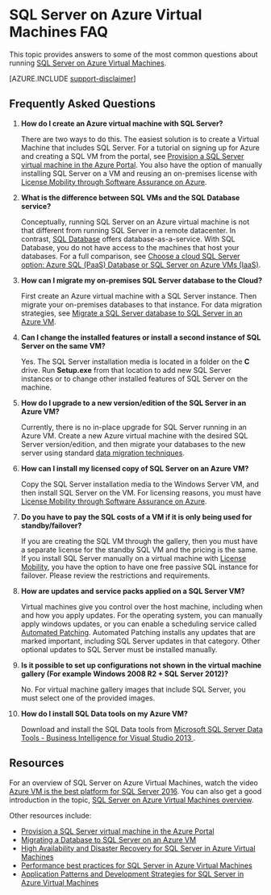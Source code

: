 <properties
    pageTitle="SQL Server on Azure Virtual Machines FAQ | Azure"
    description="This article provides answers to frequently asked questions about running SQL Server on Azure VMs."
    services="virtual-machines-windows"
    documentationcenter=""
    author="v-shysun"
    manager="felixwu"
    editor=""
    tags="azure-service-management" />
<tags
    ms.assetid="2fa5ee6b-51a6-4237-805f-518e6c57d11b"
    ms.service="virtual-machines-sql"
    ms.devlang="na"
    ms.topic="article"
    ms.tgt_pltfrm="vm-windows-sql-server"
    ms.workload="iaas-sql-server"
    ms.date="11/15/2016"
    wacn.date=""
    ms.author="v-shysun" />

# SQL Server on Azure Virtual Machines FAQ
This topic provides answers to some of the most common questions about running [SQL Server on Azure Virtual Machines](/home/features/virtual-machines/sql-server/).

[AZURE.INCLUDE [support-disclaimer](../../includes/support-disclaimer.md)]

## Frequently Asked Questions
1. **How do I create an Azure virtual machine with SQL Server?**
   
    There are two ways to do this. The easiest solution is to create a Virtual Machine that includes SQL Server. For a tutorial on signing up for Azure and creating a SQL VM from the portal, see [Provision a SQL Server virtual machine in the Azure Portal](/documentation/articles/virtual-machines-windows-portal-sql-server-provision/). You also have the option of manually installing SQL Server on a VM and reusing an on-premises license with [License Mobility through Software Assurance on Azure](https://azure.microsoft.com/pricing/license-mobility/).
2. **What is the difference between SQL VMs and the SQL Database service?**
   
    Conceptually, running SQL Server on an Azure virtual machine is not that different from running SQL Server in a remote datacenter. In contrast, [SQL Database](/documentation/articles/sql-database-technical-overview/) offers database-as-a-service. With SQL Database, you do not have access to the machines that host your databases. For a full comparison, see [Choose a cloud SQL Server option: Azure SQL (PaaS) Database or SQL Server on Azure VMs (IaaS)](/documentation/articles/sql-database-paas-vs-sql-server-iaas/).
3. **How can I migrate my on-premises SQL Server database to the Cloud?**
   
    First create an Azure virtual machine with a SQL Server instance. Then migrate your on-premises databases to that instance. For data migration strategies, see [Migrate a SQL Server database to SQL Server in an Azure VM](/documentation/articles/virtual-machines-windows-migrate-sql/).
4. **Can I change the installed features or install a second instance of SQL Server on the same VM?**
   
    Yes. The SQL Server installation media is located in a folder on the **C** drive. Run **Setup.exe** from that location to add new SQL Server instances or to change other installed features of SQL Server on the machine.
5. **How do I upgrade to a new version/edition of the SQL Server in an Azure VM?**
   
    Currently, there is no in-place upgrade for SQL Server running in an Azure VM. Create a new Azure virtual machine with the desired SQL Server version/edition, and then migrate your databases to the new server using standard [data migration techniques](/documentation/articles/virtual-machines-windows-migrate-sql/).
6. **How can I install my licensed copy of SQL Server on an Azure VM?**
   
    Copy the SQL Server installation media to the Windows Server VM, and then install SQL Server on the VM. For licensing reasons, you must have [License Mobility through Software Assurance on Azure](https://azure.microsoft.com/pricing/license-mobility/).
7. **Do you have to pay the SQL costs of a VM if it is only being used for standby/failover?**
   
    If you are creating the SQL VM through the gallery, then you must have a separate license for the standby SQL VM and the pricing is the same. If you install SQL Server manually on a virtual machine with [License Mobility](https://azure.microsoft.com/pricing/license-mobility/), you have the option to have one free passive SQL instance for failover. Please review the restrictions and requirements.
8. **How are updates and service packs applied on a SQL Server VM?**
   
    Virtual machines give you control over the host machine, including when and how you apply updates. For the operating system, you can manually apply windows updates, or you can enable a scheduling service called [Automated Patching](/documentation/articles/virtual-machines-windows-classic-sql-automated-patching/). Automated Patching installs any updates that are marked important, including SQL Server updates in that category. Other optional updates to SQL Server must be installed manually.
9. **Is it possible to set up configurations not shown in the virtual machine gallery (For example Windows 2008 R2 + SQL Server 2012)?**
   
    No. For virtual machine gallery images that include SQL Server, you must select one of the provided images.
10. **How do I install SQL Data tools on my Azure VM?**
    
     Download and install the SQL Data tools from [Microsoft SQL Server Data Tools - Business Intelligence for Visual Studio 2013 ](https://www.microsoft.com/download/details.aspx?id=42313).

## Resources
For an overview of SQL Server on Azure Virtual Machines, watch the video [Azure VM is the best platform for SQL Server 2016](https://channel9.msdn.com/Events/DataDriven/SQLServer2016/Azure-VM-is-the-best-platform-for-SQL-Server-2016). You can also get a good introduction in the topic, [SQL Server on Azure Virtual Machines overview](/documentation/articles/virtual-machines-windows-sql-server-iaas-overview/).

Other resources include:

* [Provision a SQL Server virtual machine in the Azure Portal](/documentation/articles/virtual-machines-windows-portal-sql-server-provision/)
* [Migrating a Database to SQL Server on an Azure VM](/documentation/articles/virtual-machines-windows-migrate-sql/)
* [High Availability and Disaster Recovery for SQL Server in Azure Virtual Machines](/documentation/articles/virtual-machines-windows-sql-high-availability-dr/)
* [Performance best practices for SQL Server in Azure Virtual Machines](/documentation/articles/virtual-machines-windows-sql-performance/)
* [Application Patterns and Development Strategies for SQL Server in Azure Virtual Machines](/documentation/articles/virtual-machines-windows-sql-server-app-patterns-dev-strategies/)

